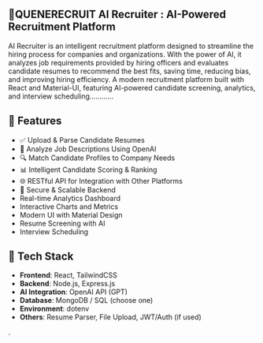 ## 🤖QUENERECRUIT AI Recruiter : AI-Powered Recruitment Platform

AI Recruiter is an intelligent recruitment platform designed to streamline the hiring process for companies and organizations. With the power of AI, it analyzes job requirements provided by hiring officers and evaluates candidate resumes to recommend the best fits, saving time, reducing bias, and improving hiring efficiency. A modern recruitment platform built with React and Material-UI, featuring AI-powered candidate screening, analytics, and interview scheduling............
## 🚀 Features

- ✅ Upload & Parse Candidate Resumes
- 🧠 Analyze Job Descriptions Using OpenAI
- 🔍 Match Candidate Profiles to Company Needs
- 📊 Intelligent Candidate Scoring & Ranking
- 🌐 RESTful API for Integration with Other Platforms
- 🔐 Secure & Scalable Backend
- Real-time Analytics Dashboard
- Interactive Charts and Metrics
- Modern UI with Material Design
- Resume Screening with AI
- Interview Scheduling


## 🧰 Tech Stack

- **Frontend**: React, TailwindCSS
- **Backend**: Node.js, Express.js
- **AI Integration**: OpenAI API (GPT)
- **Database**: MongoDB / SQL (choose one)
- **Environment**: dotenv
- **Others**: Resume Parser, File Upload, JWT/Auth (if used)





.
